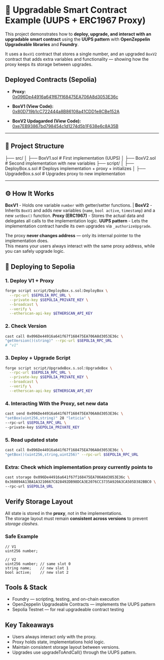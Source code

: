 # 🔄 Upgradable Smart Contract Example (UUPS + ERC1967 Proxy)

This project demonstrates how to **deploy, upgrade, and interact with an upgradable smart contract** using the **UUPS pattern** with **OpenZeppelin Upgradeable libraries** and **Foundry**.

It uses a `BoxV1` contract that stores a single number, and an upgraded `BoxV2` contract that adds extra variables and functionality — showing how the proxy keeps its storage between upgrades.

## Deployed Contracts (Sepolia)

- **Proxy:**  
  [0x096De44916a641f67f168475EA706A8d3053E36c](https://sepolia.etherscan.io/address/0x096De44916a641f67f168475EA706A8d3053E36c)

- **BoxV1 (View Code):**  
  [0x80D719b1cC722444a8B86108a41CDD1e8CBe152A](https://sepolia.etherscan.io/address/0x80D719b1cC722444a8B86108a41CDD1e8CBe152A#code)

- **BoxV2 Updagarded (View Code):**  
  [0xe7EB93867bd798454c1d1274d5b1F638e6c8A35B](https://sepolia.etherscan.io/address/0xe7EB93867bd798454c1d1274d5b1F638e6c8A35B#code)

---

## 🧱 Project Structure

├── src/
│ ├── BoxV1.sol # First implementation (UUPS)
│ ├── BoxV2.sol # Second implementation with new variables
├── script/
│ ├── DeployBox.s.sol # Deploys implementation + proxy + initializes
│ ├── UpgradeBox.s.sol # Upgrades proxy to new implementation

---

## ⚙️ How It Works

**BoxV1** - Holds one variable `number` with getter/setter functions. |
**BoxV2** - Inherits `BoxV1` and adds new variables (`name`, `bool active`, `timestamp`) and a new `setBox()` function.
**Proxy (ERC1967)** - Stores the actual data and delegates all calls to the implementation logic.
**UUPS pattern** - Lets the implementation contract handle its own upgrades via `_authorizeUpgrade`. 

The proxy **never changes address** — only its internal pointer to the implementation does.  
This means your users always interact with the same proxy address, while you can safely upgrade logic.

## 🚀 Deploying to Sepolia

### 1. Deploy V1 + Proxy

```bash
forge script script/DeployBox.s.sol:DeployBox \
  --rpc-url $SEPOLIA_RPC_URL \
  --private-key $SEPOLIA_PRIVATE_KEY \
  --broadcast \
  --verify \
  --etherscan-api-key $ETHERSCAN_API_KEY
```

### 2. Check Version

```bash
cast call 0x096De44916a641f67f168475EA706A8d3053E36c \
"getVersion()(string)" --rpc-url $SEPOLIA_RPC_URL
# "v1"
```

### 3. Deploy + Upgrade Script

```bash
forge script script/UpgradeBox.s.sol:UpgradeBox \
  --rpc-url $SEPOLIA_RPC_URL \
  --private-key $SEPOLIA_PRIVATE_KEY \
  --broadcast \
  --verify \
  --etherscan-api-key $ETHERSCAN_API_KEY
```

### 4. Interacting With the Proxy, set new data

```bash
cast send 0x096De44916a641f67f168475EA706A8d3053E36c \
"setBox(uint256,string)" 28 "leticia" \
--rpc-url $SEPOLIA_RPC_URL \
--private-key $SEPOLIA_PRIVATE_KEY
```

### 5. Read updated state

```bash
cast call 0x096De44916a641f67f168475EA706A8d3053E36c \
"getBox()(uint256,string,uint256)" --rpc-url $SEPOLIA_RPC_URL
```

### Extra: Check which implementation proxy currently points to

```bash
cast storage 0x096De44916a641f67f168475EA706A8d3053E36c \
0x360894A13BA1A3210667C828492DB98DCA3E2076CC3735A920A3CA505D382BBC0 \
--rpc-url $SEPOLIA_URL
```

## Verify Storage Layout

All state is stored in the **proxy**, not in the implementations.  
The storage layout must remain **consistent across versions** to prevent *storage clashes*.

### Safe Example

```solidity
// V1
uint256 number;

// V2
uint256 number; // same slot 0
string name;    // new slot 1
bool active;    // new slot 2
```

## Tools & Stack

- Foundry — scripting, testing, and on-chain execution
- OpenZeppelin Upgradeable Contracts — implements the UUPS pattern
- Sepolia Testnet — for real upgradeable contract testing

## Key Takeaways

- Users always interact only with the proxy.
- Proxy holds state, implementations hold logic.
- Maintain consistent storage layout between versions.
- Upgrades use upgradeToAndCall() through the UUPS pattern.

